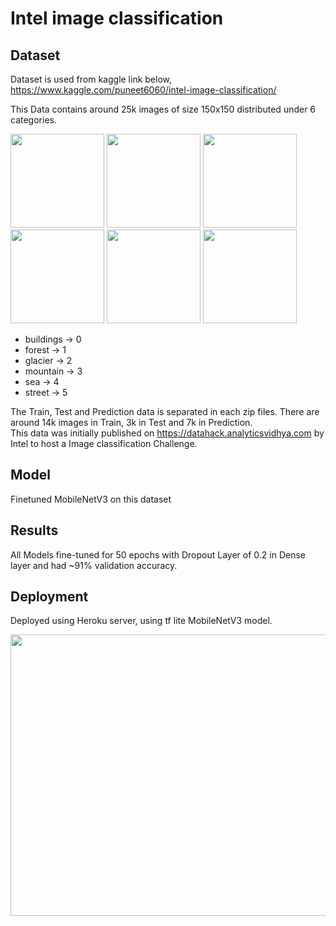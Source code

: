 # Intel image classification
## Dataset
Dataset is used from kaggle link below,
https://www.kaggle.com/puneet6060/intel-image-classification/  

This Data contains around 25k images of size 150x150 distributed under 6 categories.  

<p>
   <img src="https://github.com/geraltPy/Intel_image_classification/blob/main/images/building.jpg" width="150" height="150"/>
   <img src="https://github.com/geraltPy/Intel_image_classification/blob/main/images/forest.jpg" width="150" height="150"/>
   <img src="https://github.com/geraltPy/Intel_image_classification/blob/main/images/glacier.jpg" width="150" height="150"/>
   <img src="https://github.com/geraltPy/Intel_image_classification/blob/main/images/mountian.jpg" width="150" height="150"/>
   <img src="https://github.com/geraltPy/Intel_image_classification/blob/main/images/sea.jpg" width="150" height="150"/>
   <img src="https://github.com/geraltPy/Intel_image_classification/blob/main/images/street.jpg" width="150" height="150"/>
</p>

- buildings -> 0
- forest -> 1 
- glacier -> 2 
- mountain -> 3 
- sea -> 4 
- street -> 5

The Train, Test and Prediction data is separated in each zip files. There are around 14k images in Train, 3k in Test and 7k in Prediction.  
This data was initially published on https://datahack.analyticsvidhya.com by Intel to host a Image classification Challenge.  

## Model
Finetuned MobileNetV3 on this dataset

## Results
All Models fine-tuned for 50 epochs with Dropout Layer of 0.2 in Dense layer and 
had ~91% validation accuracy.

## Deployment
Deployed using Heroku server, using tf lite MobileNetV3 model.  

<p>
   <img src="https://github.com/geraltPy/Intel_image_classification/blob/main/images/webpage.png" width="900" height="450"/>
</p>
